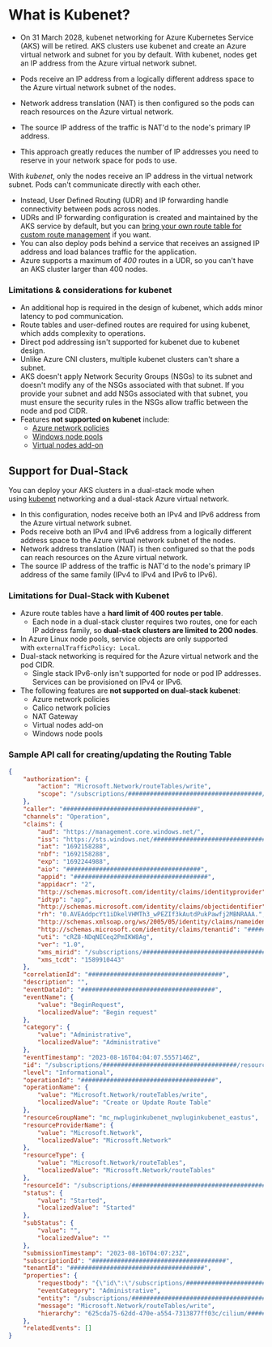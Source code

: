 # What is Kubenet?
- On 31 March 2028, kubenet networking for Azure Kubernetes Service (AKS) will be retired.
AKS clusters use kubenet and create an Azure virtual network and subnet for you by default. With kubenet, nodes get an IP address from the Azure virtual network subnet. 

- Pods receive an IP address from a logically different address space to the Azure virtual network subnet of the nodes.
- Network address translation (NAT) is then configured so the pods can reach resources on the Azure virtual network.
- The source IP address of the traffic is NAT'd to the node's primary IP address.
- This approach greatly reduces the number of IP addresses you need to reserve in your network space for pods to use.

With *kubenet*, only the nodes receive an IP address in the virtual network subnet. Pods can't communicate directly with each other. 

- Instead, User Defined Routing (UDR) and IP forwarding handle connectivity between pods across nodes.
- UDRs and IP forwarding configuration is created and maintained by the AKS service by default, but you can [bring your own route table for custom route management](https://learn.microsoft.com/en-us/azure/aks/configure-kubenet#bring-your-own-subnet-and-route-table-with-kubenet) if you want.
- You can also deploy pods behind a service that receives an assigned IP address and load balances traffic for the application.
- Azure supports a maximum of *400* routes in a UDR, so you can't have an AKS cluster larger than 400 nodes.

### **Limitations & considerations for kubenet**

- An additional hop is required in the design of kubenet, which adds minor latency to pod communication.
- Route tables and user-defined routes are required for using kubenet, which adds complexity to operations.
- Direct pod addressing isn't supported for kubenet due to kubenet design.
- Unlike Azure CNI clusters, multiple kubenet clusters can't share a subnet.
- AKS doesn't apply Network Security Groups (NSGs) to its subnet and doesn't modify any of the NSGs associated with that subnet. If you provide your subnet and add NSGs associated with that subnet, you must ensure the security rules in the NSGs allow traffic between the node and pod CIDR.
- Features **not supported on kubenet** include:
    - [Azure network policies](https://learn.microsoft.com/en-us/azure/aks/use-network-policies#create-an-aks-cluster-and-enable-network-policy)
    - [Windows node pools](https://learn.microsoft.com/en-us/azure/aks/windows-faq)
    - [Virtual nodes add-on](https://learn.microsoft.com/en-us/azure/aks/virtual-nodes#network-requirements)

## Support for Dual-Stack

You can deploy your AKS clusters in a dual-stack mode when using [kubenet](https://learn.microsoft.com/en-us/azure/aks/configure-kubenet) networking and a dual-stack Azure virtual network. 

- In this configuration, nodes receive both an IPv4 and IPv6 address from the Azure virtual network subnet.
- Pods receive both an IPv4 and IPv6 address from a logically different address space to the Azure virtual network subnet of the nodes.
- Network address translation (NAT) is then configured so that the pods can reach resources on the Azure virtual network.
- The source IP address of the traffic is NAT'd to the node's primary IP address of the same family (IPv4 to IPv4 and IPv6 to IPv6).

### **Limitations for Dual-Stack with Kubenet**

- Azure route tables have a **hard limit of 400 routes per table**.
    - Each node in a dual-stack cluster requires two routes, one for each IP address family, so **dual-stack clusters are limited to 200 nodes**.
- In Azure Linux node pools, service objects are only supported with `externalTrafficPolicy: Local`.
- Dual-stack networking is required for the Azure virtual network and the pod CIDR.
    - Single stack IPv6-only isn't supported for node or pod IP addresses. Services can be provisioned on IPv4 or IPv6.
- The following features are **not supported on dual-stack kubenet**:
    - Azure network policies
    - Calico network policies
    - NAT Gateway
    - Virtual nodes add-on
    - Windows node pools

### Sample API call for creating/updating the Routing Table

```json
{
    "authorization": {
        "action": "Microsoft.Network/routeTables/write",
        "scope": "/subscriptions/#####################################/resourceGroups/mc_nwpluginkubenet_nwpluginkubenet_eastus/providers/Microsoft.Network/routeTables/aks-agentpool-48350840-routetable"
    },
    "caller": "#####################################",
    "channels": "Operation",
    "claims": {
        "aud": "https://management.core.windows.net/",
        "iss": "https://sts.windows.net/#####################################/",
        "iat": "1692158288",
        "nbf": "1692158288",
        "exp": "1692244988",
        "aio": "#####################################",
        "appid": "#####################################",
        "appidacr": "2",
        "http://schemas.microsoft.com/identity/claims/identityprovider": "https://sts.windows.net/#####################################/",
        "idtyp": "app",
        "http://schemas.microsoft.com/identity/claims/objectidentifier": "#####################################",
        "rh": "0.AVEAddpcYt1iDkelVHMTh3_wPEZIf3kAutdPukPawfj2MBNRAAA.",
        "http://schemas.xmlsoap.org/ws/2005/05/identity/claims/nameidentifier": "#####################################",
        "http://schemas.microsoft.com/identity/claims/tenantid": "#####################################",
        "uti": "cRZ8-NDqNECeq2PmIKW8Ag",
        "ver": "1.0",
        "xms_mirid": "/subscriptions/#####################################/resourcegroups/nwpluginkubenet/providers/Microsoft.ContainerService/managedClusters/nwpluginkubenet",
        "xms_tcdt": "1589910443"
    },
    "correlationId": "#####################################",
    "description": "",
    "eventDataId": "#####################################",
    "eventName": {
        "value": "BeginRequest",
        "localizedValue": "Begin request"
    },
    "category": {
        "value": "Administrative",
        "localizedValue": "Administrative"
    },
    "eventTimestamp": "2023-08-16T04:04:07.5557146Z",
    "id": "/subscriptions/#####################################/resourceGroups/mc_nwpluginkubenet_nwpluginkubenet_eastus/providers/Microsoft.Network/routeTables/aks-agentpool-48350840-routetable/events/#####################################/ticks/#####################################",
    "level": "Informational",
    "operationId": "#####################################",
    "operationName": {
        "value": "Microsoft.Network/routeTables/write",
        "localizedValue": "Create or Update Route Table"
    },
    "resourceGroupName": "mc_nwpluginkubenet_nwpluginkubenet_eastus",
    "resourceProviderName": {
        "value": "Microsoft.Network",
        "localizedValue": "Microsoft.Network"
    },
    "resourceType": {
        "value": "Microsoft.Network/routeTables",
        "localizedValue": "Microsoft.Network/routeTables"
    },
    "resourceId": "/subscriptions/#####################################/resourceGroups/mc_nwpluginkubenet_nwpluginkubenet_eastus/providers/Microsoft.Network/routeTables/aks-agentpool-48350840-routetable",
    "status": {
        "value": "Started",
        "localizedValue": "Started"
    },
    "subStatus": {
        "value": "",
        "localizedValue": ""
    },
    "submissionTimestamp": "2023-08-16T04:07:23Z",
    "subscriptionId": "#####################################",
    "tenantId": "#####################################",
    "properties": {
        "requestbody": "{\"id\":\"/subscriptions/#####################################/resourceGroups/MC_nwpluginkubenet_nwpluginkubenet_eastus/providers/Microsoft.Network/routeTables/aks-agentpool-48350840-routetable\",\"location\":\"eastus\",\"properties\":{\"disableBgpRoutePropagation\":false,\"routes\":[{\"name\":\"aks-nodepool1-12355964-vmss000001____102441024\",\"properties\":{\"addressPrefix\":\"10.244.1.0/24\",\"nextHopIpAddress\":\"192.168.1.5\",\"nextHopType\":\"VirtualAppliance\"}},{\"name\":\"aks-nodepool1-12355964-vmss000000____102440024\",\"properties\":{\"addressPrefix\":\"10.244.0.0/24\",\"nextHopIpAddress\":\"192.168.1.4\",\"nextHopType\":\"VirtualAppliance\"}}]},\"tags\":{}}",
        "eventCategory": "Administrative",
        "entity": "/subscriptions/#####################################/resourceGroups/mc_nwpluginkubenet_nwpluginkubenet_eastus/providers/Microsoft.Network/routeTables/aks-agentpool-48350840-routetable",
        "message": "Microsoft.Network/routeTables/write",
        "hierarchy": "625cda75-62dd-470e-a554-7313877ff03c/cilium/#####################################"
    },
    "relatedEvents": []
}
```